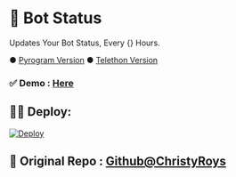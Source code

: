 # 🤖 Bot Status
Updates Your Bot Status, Every {} Hours.

● [Pyrogram Version](https://github.com/AmineSoukara/BotStatus/tree/Pyrogram)
● [Telethon Version](https://github.com/AmineSoukara/BotStatus/tree/Telethon)
### ✅ Demo : [Here](https://t.me/DamienSoukara/24)
## 👨‍💻 Deploy: 
[![Deploy](https://www.herokucdn.com/deploy/button.svg)](https://heroku.com/deploy?template=https://github.com/AmineSoukara/BotStatus/tree/Pyrogram)
## 🖤 Original Repo : [Github@ChristyRoys](https://github.com/odysseusmax/bug-free-broccoli)
